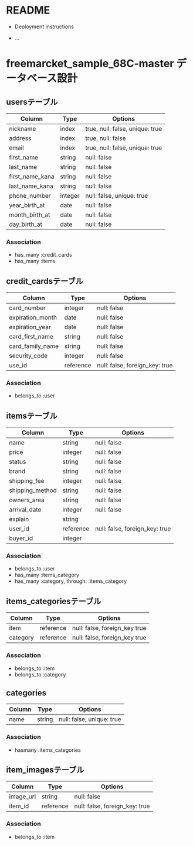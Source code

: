 # README
* Deployment instructions

* ...
# freemarcket_sample_68C-master データベース設計
## usersテーブル
|Column|Type|Options|
|------|----|-------|
|nickname|index|true, null: false, unique: true|
|address|index|true, null: false|
|email|index|true, null: false, unique: true|
|first_name|string|null: false|
|last_name|string|null: false|
|first_name_kana|string|null: false|
|last_name_kana|string|null: false|
|phone_number|integer|null: false, unique: true|
|year_birth_at|date|null: false|
|month_birth_at|date|null: false|
|day_birth_at|date|null: false|
### Association
- has_many :credit_cards
- has_many :items

## credit_cardsテーブル
|Column|Type|Options|
|------|----|-------|
|card_number|integer|null: false|
|expiration_month|date|null: false|
|expiration_year|date|null: false|
|card_first_name|string|null: false|
|card_family_name|string|null: false|
|security_code|integer|null: false|
|use_id|reference|null: false, foreign_key: true|
### Association
- belongs_to :user

## itemsテーブル
|Column|Type|Options|
|------|----|-------|
|name|string|null: false|
|price|integer|null: false|
|status|string|null: false|
|brand|string|null: false|
|shipping_fee|integer|null: false|
|shipping_method|string|null: false|
|owners_area|string|null: false|
|arrival_date|integer|null: false|
|explain|string||
|user_id|reference|null: false, foreign_key: true|
|buyer_id|integer||
### Association
- belongs_to :user
- has_many :items_category
- has_many :category, through: :items_category

## items_categoriesテーブル
|Column|Type|Options|
|------|----|-------|
|item|reference|null: false, foreign_key true|
|category|reference|null: false, foreign_key true|
### Association
- belongs_to :item
- belongs_to :category

## categories
|Column|Type|Options|
|------|----|-------|
|name|string|null: false, unique: true|
### Association
- hasmany :items_categories

## item_imagesテーブル
|Column|Type|Options|
|------|----|-------|
|image_url|string|null: false|
|item_id|reference|null: false, foreign_key: true|
### Association
- belongs_to :item